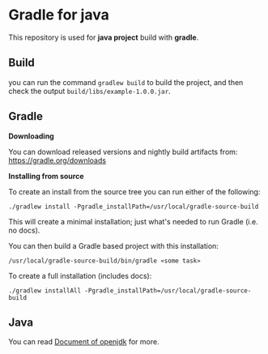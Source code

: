 Gradle for java
===============

This repository is used for **java project** build with **gradle**.

Build
-----

you can run the command `gradlew build` to build the project, and then check the output `build/libs/example-1.0.0.jar`.

Gradle
------

**Downloading**

You can download released versions and nightly build artifacts from: https://gradle.org/downloads

**Installing from source**

To create an install from the source tree you can run either of the following:

`./gradlew install -Pgradle_installPath=/usr/local/gradle-source-build`

This will create a minimal installation; just what's needed to run Gradle (i.e. no docs).

You can then build a Gradle based project with this installation:

`/usr/local/gradle-source-build/bin/gradle «some task»`

To create a full installation (includes docs):

`./gradlew installAll -Pgradle_installPath=/usr/local/gradle-source-build`

Java
----

You can read [Document of openjdk](http://openjdk.java.net/) for more.